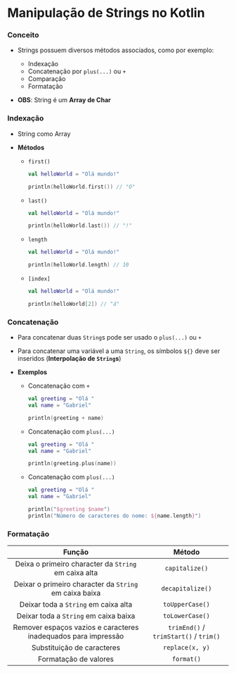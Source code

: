# Manipulação de Strings no Kotlin

### Conceito

* Strings possuem diversos métodos associados, como por exemplo:

  * Indexação
  * Concatenação por `plus(...)` ou `+`
  * Comparação
  * Formatação
  
* **OBS**: String é um **Array de Char**

### Indexação

* String como Array

* **Métodos**

  * `first()`

    ```kotlin
    val helloWorld = "Olá mundo!"

    println(helloWorld.first()) // "O"
    ```

  * `last()`

    ```kotlin
    val helloWorld = "Olá mundo!"

    println(helloWorld.last()) // "!"
    ```

  * `length`

    ```kotlin
    val helloWorld = "Olá mundo!"

    println(helloWorld.length) // 10
    ```

  * `[index]`

    ```kotlin
    val helloWorld = "Olá mundo!"

    println(helloWorld[2]) // "á"
    ```

### Concatenação

* Para concatenar duas `String`s pode ser usado o `plus(...)` ou `+`

* Para concatenar uma variável a uma `String`, os símbolos `${}` deve ser inseridos (**Interpolação de `String`s**)

* **Exemplos**

  * Concatenação com `+`

    ```kotlin
    val greeting = "Olá "
    val name = "Gabriel"

    println(greeting + name)
    ```

  * Concatenação com `plus(...)`

    ```kotlin
    val greeting = "Olá "
    val name = "Gabriel"

    println(greeting.plus(name))
    ```

  * Concatenação com `plus(...)`

    ```kotlin
    val greeting = "Olá "
    val name = "Gabriel"

    println("$greeting $name")
    println("Número de caracteres do nome: ${name.length}")
    ```

### Formatação

Função | Método
:-----: | :-----:
Deixa o primeiro character da `String` em caixa alta | `capitalize()`
Deixar o primeiro character da `String` em caixa baixa | `decapitalize()`
Deixar toda a `String` em caixa alta | `toUpperCase()`
Deixar toda a `String` em caixa baixa | `toLowerCase()`
Remover espaços vazios e caracteres inadequados para impressão | `trimEnd()` / `trimStart()` / `trim()`
Substituição de caracteres | `replace(x, y)`
Formatação de valores | `format()` 